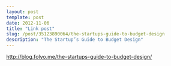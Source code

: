```yaml
---
layout: post
template: post
date: 2012-11-06
title: "Link post"
slug: /post/35123890064/the-startups-guide-to-budget-design
description: "The Startup’s Guide to Budget Design"
---
```

<http://blog.folyo.me/the-startups-guide-to-budget-design/>

<p> </p>